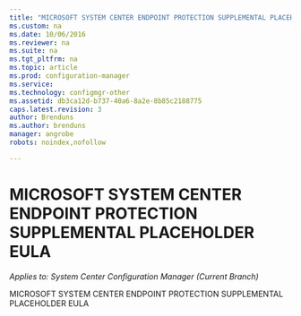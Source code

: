 ```yaml
---
title: "MICROSOFT SYSTEM CENTER ENDPOINT PROTECTION SUPPLEMENTAL PLACEHOLDER EULA | Microsoft Docs"
ms.custom: na
ms.date: 10/06/2016
ms.reviewer: na
ms.suite: na
ms.tgt_pltfrm: na
ms.topic: article
ms.prod: configuration-manager
ms.service:
ms.technology: configmgr-other
ms.assetid: db3ca12d-b737-40a6-8a2e-8b85c2188775
caps.latest.revision: 3
author: Brendunsms.author: brendunsmanager: angrobe
robots: noindex,nofollow

---
```

# MICROSOFT SYSTEM CENTER ENDPOINT PROTECTION SUPPLEMENTAL PLACEHOLDER EULA*Applies to: System Center Configuration Manager (Current Branch)*
MICROSOFT SYSTEM CENTER ENDPOINT PROTECTION SUPPLEMENTAL PLACEHOLDER EULA
